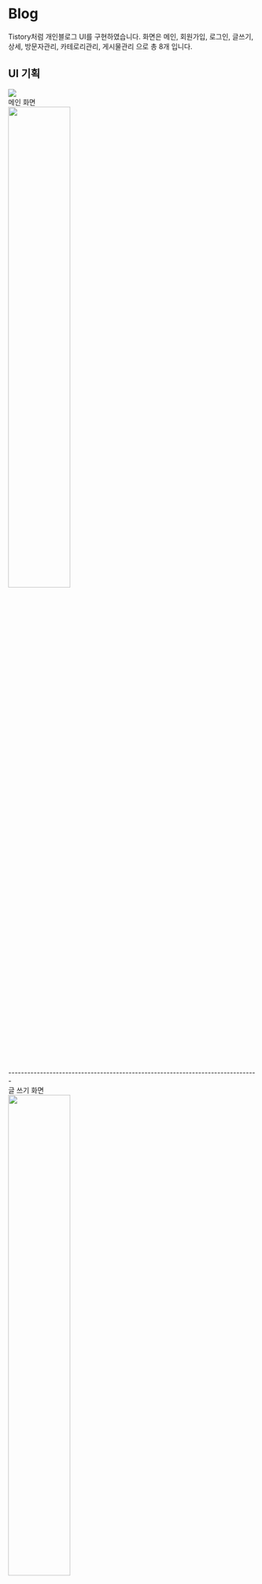 # Blog
Tistory처럼 개인블로그 UI를 구현하였습니다.
화면은 메인, 회원가입, 로그인, 글쓰기, 상세, 방문자관리, 카테로리관리, 게시물관리 으로 총 8개 입니다.

<h2>UI 기획</h2>
<img src="https://user-images.githubusercontent.com/65752350/102004678-44760880-3d56-11eb-9fd4-d647eed105ec.png"></img>

<div>메인 화면</div>
<img src="https://user-images.githubusercontent.com/65752350/101985207-ee5b8380-3cc9-11eb-9e5a-5d649f5f9583.jpg" width="50%"></img>
<br>
<span>-------------------------------------------------------------------------------</span>

<div>글 쓰기 화면</div>
<img src="https://user-images.githubusercontent.com/65752350/101985687-f49f2f00-3ccc-11eb-91ee-43c30ce43a17.jpg" width="50%"></img>
<br>
<span>-------------------------------------------------------------------------------</span>

<div>로그인 화면</div>
<img src="https://user-images.githubusercontent.com/65752350/101985679-ecdf8a80-3ccc-11eb-993b-fe4541194796.jpg" width="50%"></img>
<br>
<span>-------------------------------------------------------------------------------</span>

<div>회원가입 화면</div>
<img src="https://user-images.githubusercontent.com/65752350/101985681-f23cd500-3ccc-11eb-96a3-77d395eb79c4.jpg" width="50%"></img>
<br>
<span>-------------------------------------------------------------------------------</span>

<div>방문자관리 화면</div>
<img src="https://user-images.githubusercontent.com/65752350/101985932-37add200-3cce-11eb-9dc2-16575361b8cd.jpg" width="50%"></img>
<br>
<span>-------------------------------------------------------------------------------</span>

<div>카테고리관리 화면</div>
<img src="https://user-images.githubusercontent.com/65752350/101985684-f4069880-3ccc-11eb-9fa3-d38125480786.jpg" width="50%"></img>
<br>
<span>-------------------------------------------------------------------------------</span>

<div>게시물관리 화면</div>
<img src="https://user-images.githubusercontent.com/65752350/101985685-f4069880-3ccc-11eb-920e-19e2a595bff7.jpg" width="50%"></img>
<br>
<span>-------------------------------------------------------------------------------</span>
